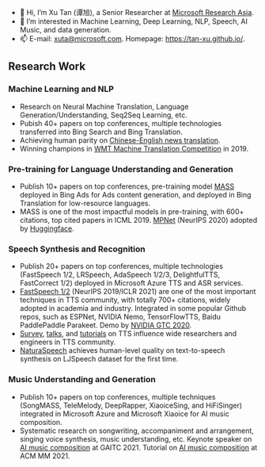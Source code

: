 - 👋 Hi, I’m Xu Tan (谭旭), a Senior Researcher at [Microsoft Research Asia](https://www.microsoft.com/en-us/research/people/xuta/).
- 👀 I’m interested in Machine Learning, Deep Learning, NLP, Speech, AI Music, and data generation.
- 📫 E-mail: xuta@microsoft.com. Homepage: https://tan-xu.github.io/. 



## Research Work
### Machine Learning and NLP
* Research on Neural Machine Translation, Language Generation/Understanding, Seq2Seq Learning, etc. 
* Pubish 40+ papers on top conferences, multiple technologies transferred into Bing Search and Bing Translation. 
* Achieving human parity on [Chinese-English news translation](https://blogs.microsoft.com/ai/chinese-to-english-translator-milestone/). 
* Winning champions in [WMT Machine Translation Competition](https://news.microsoft.com/apac/2019/05/22/microsoft-research-asia-msra-leads-in-2019-wmt-international-machine-translation-competition/) in 2019. 
### Pre-training for Language Understanding and Generation
* Publish 10+ papers on top conferences, pre-training model [MASS](https://arxiv.org/pdf/1905.02450.pdf) deployed in Bing Ads for Ads content generation, and deployed in Bing Translation for low-resource languages. 
* MASS is one of the most impactful models in pre-training, with 600+ citations, top cited papers in ICML 2019. [MPNet](https://arxiv.org/pdf/2004.09297.pdf) (NeurIPS 2020) adopted by [Huggingface](https://huggingface.co/transformers/model_doc/mpnet.html).
### Speech Synthesis and Recognition
* Publish 20+ papers on top conferences, multiple technologies (FastSpeech 1/2, LRSpeech, AdaSpeech 1/2/3, DelightfulTTS, FastCorrect 1/2) deployed in Microsoft Azure TTS and ASR services.  
* [FastSpeech 1/2](https://www.microsoft.com/en-us/research/blog/fastspeech-new-text-to-speech-model-improves-on-speed-accuracy-and-controllability/) (NeurIPS 2019/ICLR 2021) are one of the most important techniques in TTS community, with totally 700+ citations, widely adopted in academia and industry. Integrated in some popular Github repos, such as ESPNet, NVIDIA Nemo, TensorFlowTTS, Baidu PaddlePaddle Parakeet. Demo by [NVIDIA GTC 2020](https://resource.gtcevent.cn/gtc2020/pdf/CNS20269.pdf). 
* [Survey](https://arxiv.org/pdf/2106.15561.pdf), [talks](https://www.microsoft.com/en-us/research/people/xuta/), and [tutorials](https://github.com/tts-tutorial/) on TTS influence wide researchers and engineers in TTS community. 
* [NaturaSpeech](https://arxiv.org/pdf/2205.04421.pdf) achieves human-level quality on text-to-speech synthesis on LJSpeech dataset for the first time. 
### Music Understanding and Generation
* Publish 10+ papers on top conferences, multiple techniques (SongMASS, TeleMelody, DeepRapper, XiaoiceSing, and HiFiSinger) integrated in Microsoft Azure and Microsoft Xiaoice for AI music composition. 
* Systematic research on songwriting, accompaniment and arrangement, singing voice synthesis, music understanding, etc. Keynote speaker on [AI music composition](https://mp.weixin.qq.com/s/0ef2Xn7oSGYlip7LEzHXog) at GAITC 2021. Tutorial on [AI music composition](https://www.microsoft.com/en-us/research/uploads/prod/2021/10/Tutorial-on-AI-Music-Composition-@ACM-MM-2021.pdf) at ACM MM 2021.   



<!---
tan-xu/tan-xu is a ✨ special ✨ repository because its `README.md` (this file) appears on your GitHub profile.
You can click the Preview link to take a look at your changes.
--->
